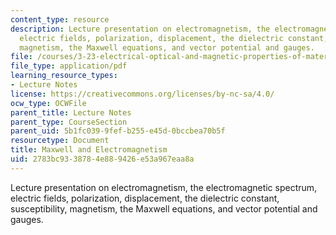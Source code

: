 ```yaml
---
content_type: resource
description: Lecture presentation on electromagnetism, the electromagnetic spectrum,
  electric fields, polarization, displacement, the dielectric constant, susceptibility,
  magnetism, the Maxwell equations, and vector potential and gauges.
file: /courses/3-23-electrical-optical-and-magnetic-properties-of-materials-fall-2007/2783bc9338784e889426e53a967eaa8a_clean16.pdf
file_type: application/pdf
learning_resource_types:
- Lecture Notes
license: https://creativecommons.org/licenses/by-nc-sa/4.0/
ocw_type: OCWFile
parent_title: Lecture Notes
parent_type: CourseSection
parent_uid: 5b1fc039-9fef-b255-e45d-0bccbea70b5f
resourcetype: Document
title: Maxwell and Electromagnetism
uid: 2783bc93-3878-4e88-9426-e53a967eaa8a
---
```

Lecture presentation on electromagnetism, the electromagnetic spectrum, electric fields, polarization, displacement, the dielectric constant, susceptibility, magnetism, the Maxwell equations, and vector potential and gauges.